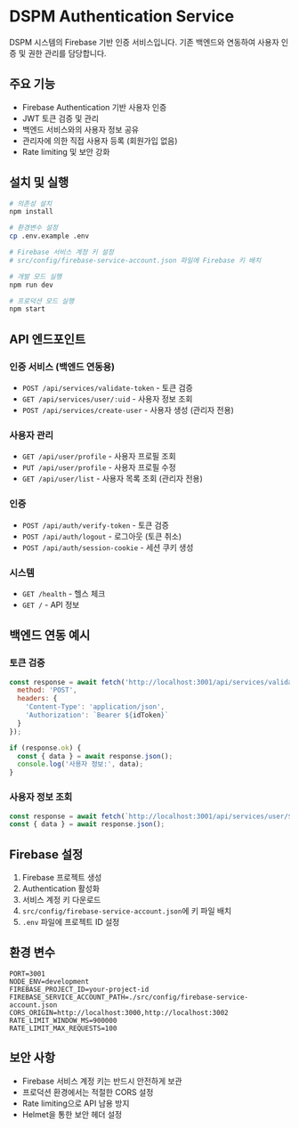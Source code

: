 # DSPM Authentication Service

DSPM 시스템의 Firebase 기반 인증 서비스입니다. 기존 백엔드와 연동하여 사용자 인증 및 권한 관리를 담당합니다.

## 주요 기능

- Firebase Authentication 기반 사용자 인증
- JWT 토큰 검증 및 관리
- 백엔드 서비스와의 사용자 정보 공유
- 관리자에 의한 직접 사용자 등록 (회원가입 없음)
- Rate limiting 및 보안 강화

## 설치 및 실행

```bash
# 의존성 설치
npm install

# 환경변수 설정
cp .env.example .env

# Firebase 서비스 계정 키 설정
# src/config/firebase-service-account.json 파일에 Firebase 키 배치

# 개발 모드 실행
npm run dev

# 프로덕션 모드 실행
npm start
```

## API 엔드포인트

### 인증 서비스 (백엔드 연동용)
- `POST /api/services/validate-token` - 토큰 검증
- `GET /api/services/user/:uid` - 사용자 정보 조회
- `POST /api/services/create-user` - 사용자 생성 (관리자 전용)

### 사용자 관리
- `GET /api/user/profile` - 사용자 프로필 조회
- `PUT /api/user/profile` - 사용자 프로필 수정
- `GET /api/user/list` - 사용자 목록 조회 (관리자 전용)

### 인증
- `POST /api/auth/verify-token` - 토큰 검증
- `POST /api/auth/logout` - 로그아웃 (토큰 취소)
- `POST /api/auth/session-cookie` - 세션 쿠키 생성

### 시스템
- `GET /health` - 헬스 체크
- `GET /` - API 정보

## 백엔드 연동 예시

### 토큰 검증
```javascript
const response = await fetch('http://localhost:3001/api/services/validate-token', {
  method: 'POST',
  headers: {
    'Content-Type': 'application/json',
    'Authorization': `Bearer ${idToken}`
  }
});

if (response.ok) {
  const { data } = await response.json();
  console.log('사용자 정보:', data);
}
```

### 사용자 정보 조회
```javascript
const response = await fetch(`http://localhost:3001/api/services/user/${uid}`);
const { data } = await response.json();
```

## Firebase 설정

1. Firebase 프로젝트 생성
2. Authentication 활성화
3. 서비스 계정 키 다운로드
4. `src/config/firebase-service-account.json`에 키 파일 배치
5. `.env` 파일에 프로젝트 ID 설정

## 환경 변수

```
PORT=3001
NODE_ENV=development
FIREBASE_PROJECT_ID=your-project-id
FIREBASE_SERVICE_ACCOUNT_PATH=./src/config/firebase-service-account.json
CORS_ORIGIN=http://localhost:3000,http://localhost:3002
RATE_LIMIT_WINDOW_MS=900000
RATE_LIMIT_MAX_REQUESTS=100
```

## 보안 사항

- Firebase 서비스 계정 키는 반드시 안전하게 보관
- 프로덕션 환경에서는 적절한 CORS 설정
- Rate limiting으로 API 남용 방지
- Helmet을 통한 보안 헤더 설정